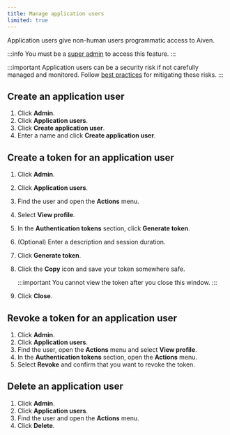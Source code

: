 ```yaml
---
title: Manage application users
limited: true
---
```


Application users give non-human users programmatic access to Aiven.

:::info
You must be a [super admin](/docs/platform/howto/make-super-admin) to access this feature.
:::

:::important
 Application users can be a security risk if not carefully managed and monitored. Follow
 [best practices](/docs/platform/concepts/application-users#security-best-practices) for
 mitigating these risks.
:::

## Create an application user

1.  Click **Admin**.
1.  Click **Application users**.
1.  Click **Create application user**.
1.  Enter a name and click **Create application user**.

## Create a token for an application user

1.  Click **Admin**.
1.  Click **Application users**.
1.  Find the user and open the **Actions** menu.
1.  Select **View profile**.
1.  In the **Authentication tokens** section, click **Generate token**.
1.  (Optional) Enter a description and session duration.
1.  Click **Generate token**.
1.  Click the **Copy** icon and save your token somewhere safe.

    :::important
    You cannot view the token after you close this window.
    :::

1.  Click **Close**.

## Revoke a token for an application user

1.  Click **Admin**.
1.  Click **Application users**.
1.  Find the user, open the **Actions** menu and select **View profile**.
1.  In the **Authentication tokens** section, open the **Actions** menu.
1.  Select **Revoke** and confirm that you want to revoke the token.

## Delete an application user

1.  Click **Admin**.
1.  Click **Application users**.
1.  Find the user and open the **Actions** menu.
1.  Click **Delete**.
